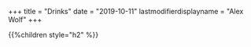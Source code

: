 +++
title = "Drinks"
date = "2019-10-11"
lastmodifierdisplayname = "Alex Wolf"
+++

{{%children style="h2" %}}
